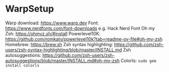 # WarpSetup

Warp download: https://www.warp.dev
Font: https://www.nerdfonts.com/font-downloads e.g. Hack Nerd Font
Oh my Zsh: https://ohmyz.sh/#install
Powerlevel10K: https://github.com/romkatv/powerlevel10k?tab=readme-ov-file#oh-my-zsh
Homebrew: https://brew.sh
Zsh syntax highlighting: https://github.com/zsh-users/zsh-syntax-highlighting/blob/master/INSTALL.md
Zsh autosuggestions: https://github.com/zsh-users/zsh-autosuggestions/blob/master/INSTALL.md#oh-my-zsh
Colorls: `sudo gem install colorls`